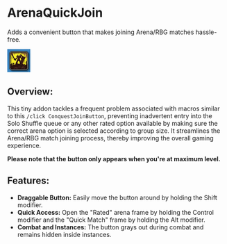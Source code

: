 # ArenaQuickJoin

Adds a convenient button that makes joining Arena/RBG matches hassle-free.

![ArenaQuickJoin](Screenshots/Small-Button.png)

## Overview:

This tiny addon tackles a frequent problem associated with macros similar to this `/click ConquestJoinButton`, preventing inadvertent entry into the Solo Shuffle queue or any other rated option available by making sure the correct arena option is selected according to group size. It streamlines the Arena/RBG match joining process, thereby improving the overall gaming experience.

**Please note that the button only appears when you're at maximum level.**

## Features:

- **Draggable Button:** Easily move the button around by holding the Shift modifier.
- **Quick Access:** Open the "Rated" arena frame by holding the Control modifier and the "Quick Match" frame by holding the Alt modifier.
- **Combat and Instances:** The button grays out during combat and remains hidden inside instances.